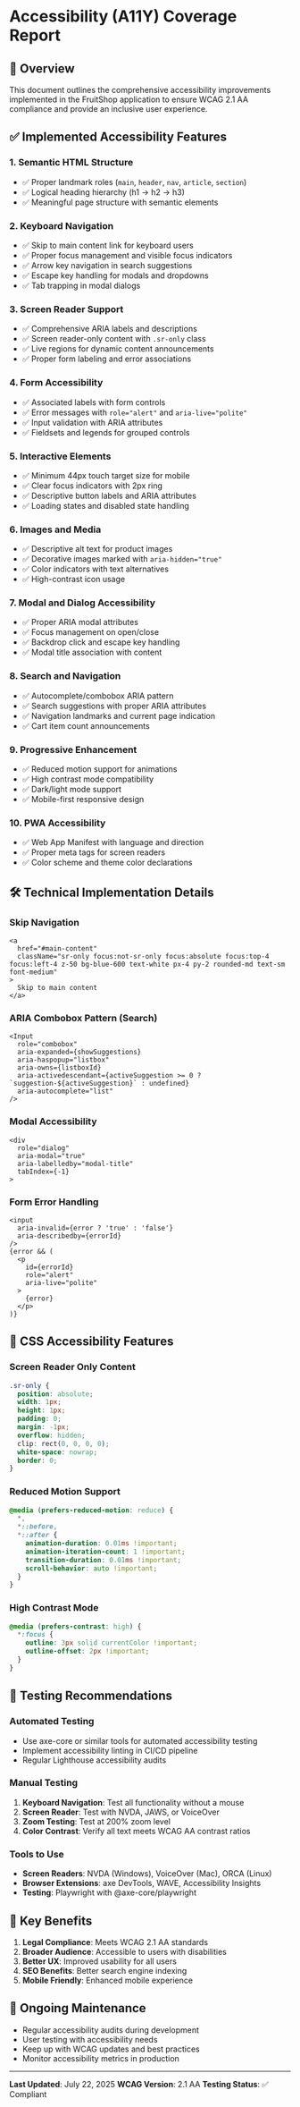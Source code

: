 # Accessibility (A11Y) Coverage Report

## 🎯 Overview

This document outlines the comprehensive accessibility improvements implemented in the FruitShop application to ensure WCAG 2.1 AA compliance and provide an inclusive user experience.

## ✅ Implemented Accessibility Features

### 1. **Semantic HTML Structure**
- ✅ Proper landmark roles (`main`, `header`, `nav`, `article`, `section`)
- ✅ Logical heading hierarchy (h1 → h2 → h3)
- ✅ Meaningful page structure with semantic elements

### 2. **Keyboard Navigation**
- ✅ Skip to main content link for keyboard users
- ✅ Proper focus management and visible focus indicators
- ✅ Arrow key navigation in search suggestions
- ✅ Escape key handling for modals and dropdowns
- ✅ Tab trapping in modal dialogs

### 3. **Screen Reader Support**
- ✅ Comprehensive ARIA labels and descriptions
- ✅ Screen reader-only content with `.sr-only` class
- ✅ Live regions for dynamic content announcements
- ✅ Proper form labeling and error associations

### 4. **Form Accessibility**
- ✅ Associated labels with form controls
- ✅ Error messages with `role="alert"` and `aria-live="polite"`
- ✅ Input validation with ARIA attributes
- ✅ Fieldsets and legends for grouped controls

### 5. **Interactive Elements**
- ✅ Minimum 44px touch target size for mobile
- ✅ Clear focus indicators with 2px ring
- ✅ Descriptive button labels and ARIA attributes
- ✅ Loading states and disabled state handling

### 6. **Images and Media**
- ✅ Descriptive alt text for product images
- ✅ Decorative images marked with `aria-hidden="true"`
- ✅ Color indicators with text alternatives
- ✅ High-contrast icon usage

### 7. **Modal and Dialog Accessibility**
- ✅ Proper ARIA modal attributes
- ✅ Focus management on open/close
- ✅ Backdrop click and escape key handling
- ✅ Modal title association with content

### 8. **Search and Navigation**
- ✅ Autocomplete/combobox ARIA pattern
- ✅ Search suggestions with proper ARIA attributes
- ✅ Navigation landmarks and current page indication
- ✅ Cart item count announcements

### 9. **Progressive Enhancement**
- ✅ Reduced motion support for animations
- ✅ High contrast mode compatibility
- ✅ Dark/light mode support
- ✅ Mobile-first responsive design

### 10. **PWA Accessibility**
- ✅ Web App Manifest with language and direction
- ✅ Proper meta tags for screen readers
- ✅ Color scheme and theme color declarations

## 🛠 Technical Implementation Details

### Skip Navigation
```tsx
<a 
  href="#main-content" 
  className="sr-only focus:not-sr-only focus:absolute focus:top-4 focus:left-4 z-50 bg-blue-600 text-white px-4 py-2 rounded-md text-sm font-medium"
>
  Skip to main content
</a>
```

### ARIA Combobox Pattern (Search)
```tsx
<Input
  role="combobox"
  aria-expanded={showSuggestions}
  aria-haspopup="listbox"
  aria-owns={listboxId}
  aria-activedescendant={activeSuggestion >= 0 ? `suggestion-${activeSuggestion}` : undefined}
  aria-autocomplete="list"
/>
```

### Modal Accessibility
```tsx
<div 
  role="dialog"
  aria-modal="true"
  aria-labelledby="modal-title"
  tabIndex={-1}
>
```

### Form Error Handling
```tsx
<input
  aria-invalid={error ? 'true' : 'false'}
  aria-describedby={errorId}
/>
{error && (
  <p 
    id={errorId}
    role="alert"
    aria-live="polite"
  >
    {error}
  </p>
)}
```

## 🎨 CSS Accessibility Features

### Screen Reader Only Content
```css
.sr-only {
  position: absolute;
  width: 1px;
  height: 1px;
  padding: 0;
  margin: -1px;
  overflow: hidden;
  clip: rect(0, 0, 0, 0);
  white-space: nowrap;
  border: 0;
}
```

### Reduced Motion Support
```css
@media (prefers-reduced-motion: reduce) {
  *,
  *::before,
  *::after {
    animation-duration: 0.01ms !important;
    animation-iteration-count: 1 !important;
    transition-duration: 0.01ms !important;
    scroll-behavior: auto !important;
  }
}
```

### High Contrast Mode
```css
@media (prefers-contrast: high) {
  *:focus {
    outline: 3px solid currentColor !important;
    outline-offset: 2px !important;
  }
}
```

## 🧪 Testing Recommendations

### Automated Testing
- Use axe-core or similar tools for automated accessibility testing
- Implement accessibility linting in CI/CD pipeline
- Regular Lighthouse accessibility audits

### Manual Testing
1. **Keyboard Navigation**: Test all functionality without a mouse
2. **Screen Reader**: Test with NVDA, JAWS, or VoiceOver
3. **Zoom Testing**: Test at 200% zoom level
4. **Color Contrast**: Verify all text meets WCAG AA contrast ratios

### Tools to Use
- **Screen Readers**: NVDA (Windows), VoiceOver (Mac), ORCA (Linux)
- **Browser Extensions**: axe DevTools, WAVE, Accessibility Insights
- **Testing**: Playwright with @axe-core/playwright

## 🚀 Key Benefits

1. **Legal Compliance**: Meets WCAG 2.1 AA standards
2. **Broader Audience**: Accessible to users with disabilities
3. **Better UX**: Improved usability for all users
4. **SEO Benefits**: Better search engine indexing
5. **Mobile Friendly**: Enhanced mobile experience

## 🔄 Ongoing Maintenance

- Regular accessibility audits during development
- User testing with accessibility needs
- Keep up with WCAG updates and best practices
- Monitor accessibility metrics in production

---

**Last Updated**: July 22, 2025
**WCAG Version**: 2.1 AA
**Testing Status**: ✅ Compliant
